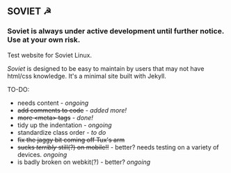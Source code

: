 ## SOVIET &#9773;


### Soviet is always under active development until further notice. Use at your own risk.

Test website for Soviet Linux.

_Soviet_ is designed to be easy to maintain by users that may not have html/css knowledge. It's a minimal site built with Jekyll.

TO-DO:
+ needs content - _ongoing_
+ ~~add comments to code~~ - _added more!_
+ ~~more \<meta\> tags~~ - _done!_
+ tidy up the indentation - _ongoing_
+ standardize class order - _to do_
+ ~~fix the jaggy bit coming off Tux's arm~~
+ ~~sucks _terribly_ still(?) on mobile!!~~ - better? needs testing on a variety of devices. _ongoing_
+ is badly broken on webkit(?) - better? _ongoing_
